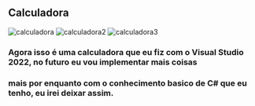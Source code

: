 ## Calculadora

![calculadora](https://github.com/mateushrc/Calculadora/assets/163537187/1ad42361-c087-4d54-a1fb-498ae35a873d)
![calculadora2](https://github.com/mateushrc/Calculadora/assets/163537187/ce65fff4-8bfb-4e68-b679-3fd0422b4912)
![calculadora3](https://github.com/mateushrc/Calculadora/assets/163537187/b8772e70-e944-4b92-8214-137ab9f861b7)


### Agora isso é uma calculadora que eu fiz com o Visual Studio 2022, no futuro eu vou implementar mais coisas
### mais por enquanto com o conhecimento basico de C# que eu tenho, eu irei deixar assim.


